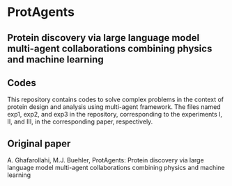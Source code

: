 # ProtAgents
## Protein discovery via large language model multi-agent collaborations combining physics and machine learning

## Codes
This repository contains codes to solve complex problems in the context of protein design and analysis using multi-agent framework. The files named exp1, exp2, and exp3 in the repository, corresponding to the experiments I, II, and III, in the corresponding paper, respectively.   


## Original paper
A. Ghafarollahi, M.J. Buehler, ProtAgents: Protein discovery via large language model multi-agent collaborations combining physics and machine learning

